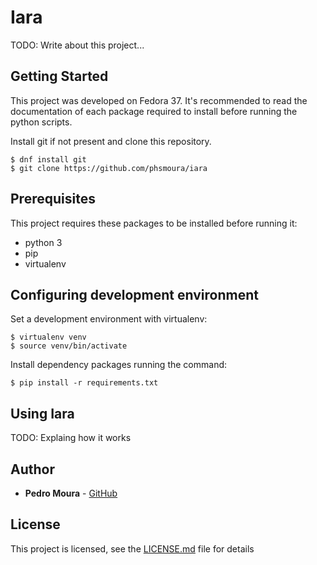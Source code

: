 # Iara
TODO: Write about this project...


## Getting Started

This project was developed on Fedora 37. It's recommended to read the documentation of each package required to install before running the python scripts.

Install git if not present and clone this repository.

```
$ dnf install git
$ git clone https://github.com/phsmoura/iara
```

## Prerequisites

This project requires these packages to be installed before running it:

- python 3
- pip
- virtualenv


## Configuring development environment

Set a development environment with virtualenv:

```
$ virtualenv venv
$ source venv/bin/activate
```

Install dependency packages running the command:

```
$ pip install -r requirements.txt
```


## Using Iara

TODO: Explaing how it works


## Author

* **Pedro Moura** - [GitHub](https://github.com/phsmoura)


## License

This project is licensed, see the [LICENSE.md](https://github.com/phsmoura/iara/blob/master/LICENSE.md) file for details
